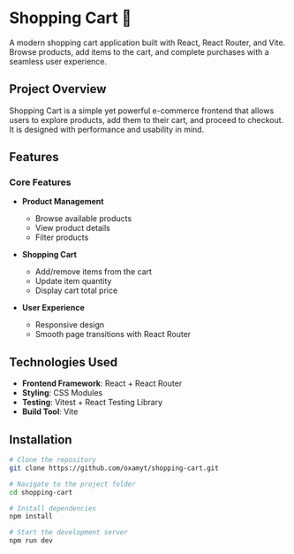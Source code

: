 # Shopping Cart 🛒

A modern shopping cart application built with React, React Router, and Vite. Browse products, add items to the cart, and complete purchases with a seamless user experience.

## Project Overview

Shopping Cart is a simple yet powerful e-commerce frontend that allows users to explore products, add them to their cart, and proceed to checkout. It is designed with performance and usability in mind.

## Features

### Core Features

- **Product Management**
  - Browse available products
  - View product details
  - Filter products

- **Shopping Cart**
  - Add/remove items from the cart
  - Update item quantity
  - Display cart total price

- **User Experience**
  - Responsive design
  - Smooth page transitions with React Router

## Technologies Used

- **Frontend Framework**: React + React Router
- **Styling**: CSS Modules
- **Testing**: Vitest + React Testing Library
- **Build Tool**: Vite

## Installation

```sh
# Clone the repository
git clone https://github.com/oxamyt/shopping-cart.git

# Navigate to the project folder
cd shopping-cart

# Install dependencies
npm install

# Start the development server
npm run dev
```
